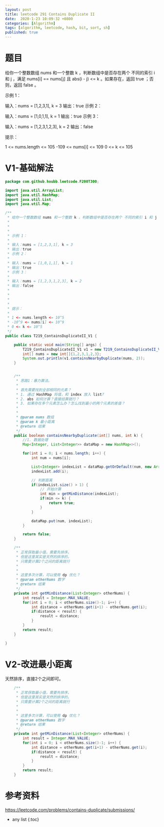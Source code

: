 ```yaml
---
layout: post
title: leetcode 291 Contains Duplicate II
date:  2020-1-23 10:09:32 +0800 
categories: [Algorithm]
tags: [algorithm, leetcode, hash, bit, sort, sh]
published: true
---
```


# 题目


给你一个整数数组 nums 和一个整数 k ，判断数组中是否存在两个 不同的索引 i 和 j ，满足 nums[i] == nums[j] 且 abs(i - j) <= k 。如果存在，返回 true ；否则，返回 false 。

 

示例 1：

输入：nums = [1,2,3,1], k = 3
输出：true
示例 2：

输入：nums = [1,0,1,1], k = 1
输出：true
示例 3：

输入：nums = [1,2,3,1,2,3], k = 2
输出：false
 

 

提示：

1 <= nums.length <= 105
-109 <= nums[i] <= 109
0 <= k <= 105


# V1-基础解法

```java
package com.github.houbb.leetcode.F200T300;

import java.util.ArrayList;
import java.util.HashMap;
import java.util.List;
import java.util.Map;

/**
 * 给你一个整数数组 nums 和一个整数 k ，判断数组中是否存在两个 不同的索引 i 和 j ，满足 nums[i] == nums[j] 且 abs(i - j) <= k 。如果存在，返回 true ；否则，返回 false 。
 *
 *
 *
 * 示例 1：
 *
 * 输入：nums = [1,2,3,1], k = 3
 * 输出：true
 * 示例 2：
 *
 * 输入：nums = [1,0,1,1], k = 1
 * 输出：true
 * 示例 3：
 *
 * 输入：nums = [1,2,3,1,2,3], k = 2
 * 输出：false
 *
 *
 *
 *
 * 提示：
 *
 * 1 <= nums.length <= 10^5
 * -10^9 <= nums[i] <= 10^9
 * 0 <= k <= 10^5
 */
public class T219_ContainsDuplicateII_V1 {

    public static void main(String[] args) {
        T219_ContainsDuplicateII_V1 v1 = new T219_ContainsDuplicateII_V1();
        int[] nums = new int[]{1,2,3,1,2,3};
        System.out.println(v1.containsNearbyDuplicate(nums, 2));
    }


    /**
     * 思路1：暴力算法。
     *
     * 首先需要找到全部相同的元素？
     * 1. 通过 HashMap 将值，和 index 放入 list?
     * 2. abs 如何计算？直接结算就行？
     * 3. 如果存在多个元素怎么办？怎么找到最小的两个元素的差值？
     *
     *
     * @param nums 数组
     * @param k 最小距离
     * @return 结果
     */
    public boolean containsNearbyDuplicate(int[] nums, int k) {
        //1. 数据处理
        Map<Integer, List<Integer>> dataMap = new HashMap<>();

        for(int i = 0; i < nums.length; i++) {
            int num = nums[i];

            List<Integer> indexList = dataMap.getOrDefault(num, new ArrayList<>());
            indexList.add(i);

            // 判断距离
            if(indexList.size() > 1) {
                // 开始计算
                int min = getMinDistance(indexList);
                if(min <= k) {
                    return true;
                }
            }

            dataMap.put(num, indexList);
        }

        return false;
    }

    /**
     * 正常获取最小值，需要先排序。
     * 但是这里其实是天然的排序的。
     * 只需要计算2个之间的距离就行
     *
     *
     * 这里多次计算，可以使用 dp 优化？
     * @param otherNums 数字
     * @return 结果
     */
    private int getMinDistance(List<Integer> otherNums) {
        int result = Integer.MAX_VALUE;
        for(int i = 0; i < otherNums.size()-1; i++) {
            int distance = otherNums.get(i+1) - otherNums.get(i);
            if(distance < result) {
                result = distance;
            }
        }
        return result;
    }

}
```


# V2-改进最小距离

天然排序，直接2个之间即可。

```java
    /**
     * 正常获取最小值，需要先排序。
     * 但是这里其实是天然的排序的。
     * 只需要计算2个之间的距离就行
     *
     *
     * 这里多次计算，可以使用 dp 优化？
     * @param otherNums 数字
     * @return 结果
     */
    private int getMinDistance(List<Integer> otherNums) {
        int result = Integer.MAX_VALUE;
        for(int i = 0; i < otherNums.size()-1; i++) {
            int distance = otherNums.get(i+1) - otherNums.get(i);
            if(distance < result) {
                result = distance;
            }
        }
        return result;
    }
```




# 参考资料

https://leetcode.com/problems/contains-duplicate/submissions/

* any list
{:toc}